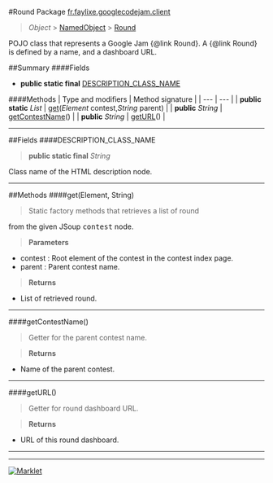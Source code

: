 #Round
Package [fr.faylixe.googlecodejam.client](README.md)<br>

> *Object* > [NamedObject](common/NamedObject.md) > [Round](Round.md)

<p>POJO class that represents a Google Jam {@link Round}.
 A {@link Round} is defined by a name, and a dashboard
 URL.</p>

##Summary
####Fields
* **public static final** [DESCRIPTION_CLASS_NAME](#description_class_name)

####Methods
| Type and modifiers | Method signature |
| --- | --- |
| **public static** *List* | [get](#getelement-string)(*Element* contest,*String* parent) |
| **public** *String* | [getContestName](#getcontestname)() |
| **public** *String* | [getURL](#geturl)() |

---


##Fields
####DESCRIPTION_CLASS_NAME
> **public static final** *String*
<p>Class name of the HTML description node.</p>

---


##Methods
####get(Element, String)
> <p>Static factory methods that retrieves a list of round
 from the given JSoup <tt>contest</tt> node.</p>

> **Parameters**
* contest : Root element of the contest in the contest index page.
* parent : Parent contest name.

> **Returns**
* List of retrieved round.


---

####getContestName()
> <p>Getter for the parent contest name.</p>

> **Returns**
* Name of the parent contest.


---

####getURL()
> <p>Getter for round dashboard URL.</p>

> **Returns**
* URL of this round dashboard.


---

---

[![Marklet](https://img.shields.io/badge/Generated%20by-Marklet-green.svg)](https://github.com/Faylixe/marklet)